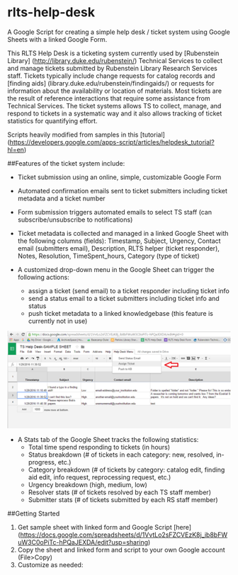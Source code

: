 # rlts-help-desk
A Google Script for creating a simple help desk / ticket system using Google Sheets with a linked Google Form.

This RLTS Help Desk is a ticketing system currently used by [Rubenstein Library] (http://library.duke.edu/rubenstein/) Technical Services to collect and manage tickets submitted by Rubenstein Library Research Services staff.  Tickets typically include change requests for catalog records and [finding aids] (library.duke.edu/rubenstein/findingaids/) or requests for information about the availability or location of materials. Most tickets are the result of reference interactions that require some assistance from Technical Services.  The ticket systems allows TS to collect, manage, and respond to tickets in a systematic way and it also allows tracking of ticket statistics for quantifying effort.

Scripts heavily modified from samples in this [tutorial] (https://developers.google.com/apps-script/articles/helpdesk_tutorial?hl=en)

##Features of the ticket system include:
- Ticket submission using an online, simple, customizable Google Form

- Automated confirmation emails sent to ticket submitters including ticket metadata and a ticket number

- Form submission triggers automated emails to select TS staff (can subscribe/unsubscribe to notifications)

- Ticket metadata is collected and managed in a linked Google Sheet with the following columns (fields): Timestamp, Subject, Urgency, Contact email (submitters email), Description, RLTS helper (ticket responder), Notes, Resolution, TimeSpent_hours, Category (type of ticket)

- A customized drop-down menu in the Google Sheet can trigger the following actions:
  - assign a ticket (send email) to a ticket responder including ticket info
  - send a status email to a ticket submitters including ticket info and status
  - push ticket metadata to a linked knowledgebase (this feature is currently not in use)

![Screenshot of custom drop-down](/ticket_screenshot.png "Screenshot of custom drop-down menu")

- A Stats tab of the Google Sheet tracks the following statistics:
  -  Total time spend responding to tickets (in hours)
  -  Status breakdown (# of tickets in each category: new, resolved, in-progress, etc.)
  -  Category breakdown (# of tickets by category: catalog edit, finding aid edit, info request, reprocessing request, etc.)
  -  Urgency breakdown (high, medium, low)
  -  Resolver stats (# of tickets resolved by each TS staff member)
  -  Submitter stats (# of tickets submitted by each RS staff member)



##Getting Started

1. Get sample sheet with linked form and Google Script [here] (https://docs.google.com/spreadsheets/d/1VvtLo2sFZCVEzK8j_ib8bFWuW3C0oPiTc-hPQaJEXDA/edit?usp=sharing)
2. Copy the sheet and linked form and script to your own Google account (File>Copy)
3. Customize as needed:


